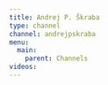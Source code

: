 ```yaml
---
title: Andrej P. Škraba
type: channel
channel: andrejpskraba
menu:
  main:
    parent: Channels
videos:
---
```

